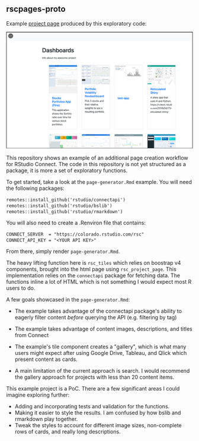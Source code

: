 ## rscpages-proto

Example [project page](https://colorado.rstudio.com/rsc/dashboards/) produced by this exploratory code:

<img src="project-page.png">


This repository shows an example of an additional page creation workflow for RStudio Connect. The code in this repository is not yet structured as a package, it is more a set of exploratory functions.

To get started, take a look at the `page-generator.Rmd` example. You will need the following packages:

```
remotes::install_github('rstudio/connectapi')
remotes::install_github('rstudio/bslib')
remotes::install_github('rstudio/rmarkdown')
```

You will also need to create a .Renviron file that contains:

```
CONNECT_SERVER  = "https://colorado.rstudio.com/rsc"
CONNECT_API_KEY = "<YOUR API KEY>"
```

From there, simply render `page-generator.Rmd`.

The heavy lifting function here is `rsc_tiles` which relies on boostrap v4 components, brought into the html page using `rsc_project_page`. This implementation relies on the `connectapi` package for fetching data. The functions inline a lot of HTML which is not something I would expect most R users to do.

A few goals showcased in the `page-generator.Rmd`:

- The example takes advantage of the connectapi package's ability to eagerly filter content *before* querying the API (e.g. filtering by tag)

- The example takes advantage of content images, descriptions, and titles from Connect 

- The example's tile component creates a "gallery", which is what many users might expect after using Google Drive, Tableau, and Qlick which present content as cards.

- A main limitation of the current approach is search. I would recommend the gallery approach for projects with less than 20 content items.

This example project is a PoC. There are a few significant areas I could imagine exploring further:

- Adding and incorporating tests and validation for the functions.
- Making it easier to style the results. I am confused by how bslib and rmarkdown play together.
- Tweak the styles to account for different image sizes, non-complete rows of cards, and really long descriptions.

